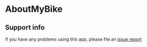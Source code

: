 # AboutMyBike

## Support info

If you have any problems using this app, please file an [issue report](https://github.com/jamesdonoh/AboutMyBike/issues)
